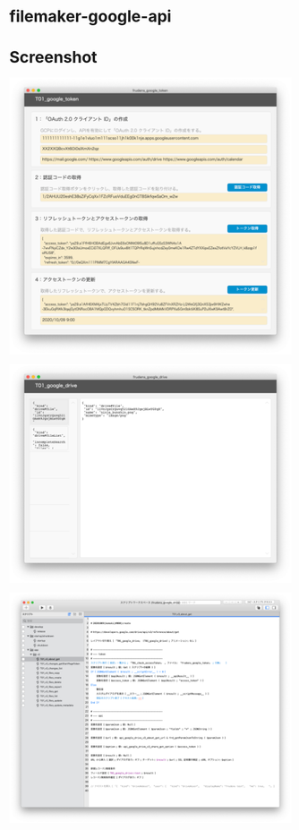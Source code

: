 # filemaker-google-api

# Screenshot

![token-1](./image/token-1.png "token-1")

![drive-1](./image/drive-1.png "drive-1")

![drive-2](./image/drive-2.png "drive-2")
